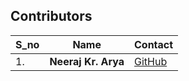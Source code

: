 ## Contributors

| S_no |        Name         |                 Contact                       |
|------|---------------------|-----------------------------------------------|
| 1.   | **Neeraj Kr. Arya** | [GitHub](https://github.com/inquiridortechie) |